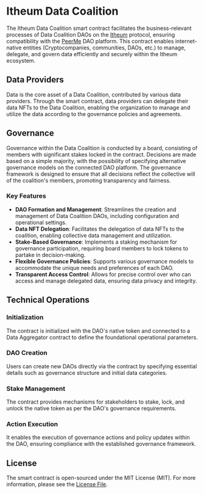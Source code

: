 # Itheum Data Coalition

The Itheum Data Coalition smart contract facilitates the business-relevant processes of Data Coalition DAOs on the [Itheum](https://itheum.io) protocol, ensuring compatibility with the [PeerMe](https://peerme.io) DAO platform. This contract enables internet-native entities (Cryptocompanies, communities, DAOs, etc.) to manage, delegate, and govern data efficiently and securely within the Itheum ecosystem.

## Data Providers

Data is the core asset of a Data Coalition, contributed by various data providers. Through the smart contract, data providers can delegate their data NFTs to the Data Coalition, enabling the organization to manage and utilize the data according to the governance policies and agreements.

## Governance

Governance within the Data Coalition is conducted by a board, consisting of members with significant stakes locked in the contract. Decisions are made based on a simple majority, with the possibility of specifying alternative governance models on the connected DAO platform. The governance framework is designed to ensure that all decisions reflect the collective will of the coalition's members, promoting transparency and fairness.

### Key Features

- **DAO Formation and Management**: Streamlines the creation and management of Data Coalition DAOs, including configuration and operational settings.
- **Data NFT Delegation**: Facilitates the delegation of data NFTs to the coalition, enabling collective data management and utilization.
- **Stake-Based Governance**: Implements a staking mechanism for governance participation, requiring board members to lock tokens to partake in decision-making.
- **Flexible Governance Policies**: Supports various governance models to accommodate the unique needs and preferences of each DAO.
- **Transparent Access Control**: Allows for precise control over who can access and manage delegated data, ensuring data privacy and integrity.

## Technical Operations

### Initialization

The contract is initialized with the DAO's native token and connected to a Data Aggregator contract to define the foundational operational parameters.

### DAO Creation

Users can create new DAOs directly via the contract by specifying essential details such as governance structure and initial data categories.

### Stake Management

The contract provides mechanisms for stakeholders to stake, lock, and unlock the native token as per the DAO's governance requirements.

### Action Execution

It enables the execution of governance actions and policy updates within the DAO, ensuring compliance with the established governance framework.

## License

The smart contract is open-sourced under the MIT License (MIT). For more information, please see the [License File](LICENSE).
